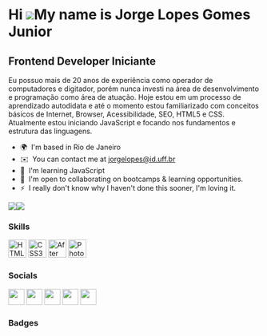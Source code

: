 Hi ![](https://user-images.githubusercontent.com/18350557/176309783-0785949b-9127-417c-8b55-ab5a4333674e.gif)My name is Jorge Lopes Gomes Junior
================================================================================================================================================

Frontend Developer Iniciante
------------------

Eu possuo mais de 20 anos de experiência como operador de computadores e digitador, porém nunca investi na área de desenvolvimento e programação como área de atuação. Hoje estou em um processo de aprendizado autodidata e até o momento estou familiarizado com conceitos básicos de Internet, Browser, Acessibilidade, SEO, HTML5 e CSS. Atualmente estou iniciando JavaScript e focando nos fundamentos e estrutura das linguagens.

* 🌍  I'm based in Rio de Janeiro
* ✉️  You can contact me at [jorgelopes@id.uff.br](mailto:jorgelopes@id.uff.br)
* 🧠  I'm learning JavaScript
* 🤝  I'm open to collaborating on bootcamps & learning opportunities.
* ⚡  I really don't know why I haven't done this sooner, I'm loving it.

<a href="https://www.twitter.com/jucka_raven" target="_blank" rel="noreferrer"><img
src="https://img.shields.io/twitter/follow/jucka_raven?logo=twitter&style=for-the-badge&color=0f172a&labelColor=1e3a8a"
/></a><a href="https://www.github.com/Juckaraven" target="_blank" rel="noreferrer"><img
src="https://img.shields.io/github/followers/Juckaraven?logo=github&style=for-the-badge&color=0f172a&labelColor=1e3a8a" /></a>

### Skills

<p align="left">
<a href="https://developer.mozilla.org/en-US/docs/Glossary/HTML5" target="_blank" rel="noreferrer"><img src="https://raw.githubusercontent.com/danielcranney/readme-generator/main/public/icons/skills/html5-colored.svg" width="36" height="36" alt="HTML5" /></a>
<a href="https://www.w3.org/TR/CSS/#css" target="_blank" rel="noreferrer"><img src="https://raw.githubusercontent.com/danielcranney/readme-generator/main/public/icons/skills/css3-colored.svg" width="36" height="36" alt="CSS3" /></a>
<a href="https://www.adobe.com/uk/products/aftereffects.html" target="_blank" rel="noreferrer"><img src="https://raw.githubusercontent.com/danielcranney/readme-generator/main/public/icons/skills/aftereffects-colored.svg" width="36" height="36" alt="After Effects" /></a>
<a href="https://www.adobe.com/uk/products/photoshop.html" target="_blank" rel="noreferrer"><img src="https://raw.githubusercontent.com/danielcranney/readme-generator/main/public/icons/skills/photoshop-colored.svg" width="36" height="36" alt="Photoshop" /></a>
</p>


### Socials

<p align="left"> <a href="https://www.github.com/Juckaraven" target="_blank" rel="noreferrer"><img src="https://raw.githubusercontent.com/danielcranney/readme-generator/main/public/icons/socials/github.svg" width="32" height="32" /></a> <a href="http://www.instagram.com/jorge_lgomes" target="_blank" rel="noreferrer"><img src="https://raw.githubusercontent.com/danielcranney/readme-generator/main/public/icons/socials/instagram.svg" width="32" height="32" /></a> <a href="https://www.twitter.com/jucka_raven" target="_blank" rel="noreferrer"><img src="https://raw.githubusercontent.com/danielcranney/readme-generator/main/public/icons/socials/twitter.svg" width="32" height="32" /></a> <a href="https://www.youtube.com/channel/UCCKpt0rejsp9k4PImn7zkTA" target="_blank" rel="noreferrer"><img src="https://raw.githubusercontent.com/danielcranney/readme-generator/main/public/icons/socials/youtube.svg" width="32" height="32" /></a> <a href="https://www.twitch.tv/jucka_raven" target="_blank" rel="noreferrer"><img src="https://raw.githubusercontent.com/danielcranney/readme-generator/main/public/icons/socials/twitch.svg" width="32" height="32" /></a></p>

### Badges
